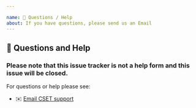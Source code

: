 ```yaml
---

name: 💬 Questions / Help
about: If you have questions, please send us an Email
---
```


## 💬 Questions and Help

### Please note that this issue tracker is not a help form and this issue will be closed.

For questions or help please see:

- ✉️ [Email CSET support](mailto:cset@hq.dhs.gov)
